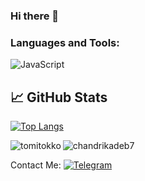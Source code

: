 ### Hi there 👋

### Languages and Tools:
![JavaScript](https://img.shields.io/badge/-JavaScript-090909?style=for-the-badge&logo=JavaScript&logoColor=E9D54D)


## &#x1f4c8; GitHub Stats
[![Top Langs](https://github-readme-stats.vercel.app/api/top-langs/?username=AkbarYusupov2003&hide=java,html,css&theme=radical)](https://github.com/anuraghazra/github-readme-stats)
<p><img align="left" src="https://github-readme-stats.vercel.app/api?username=AkbarYusupov2003&show_icons=true&locale=en" alt="tomitokko" /></p>

<p align="left"> <img src="https://komarev.com/ghpvc/?username=AkbarYusupov2003&label=Profile%20views&color=0e75b6&style=flat" alt="chandrikadeb7" /> </p>

Contact Me:
[![Telegram](https://img.shields.io/badge/-Telegram-090909?style=for-the-badge&logo=telegram&logoColor=27A0D9)](https://t.me/@Akbar_Yusupov1)
